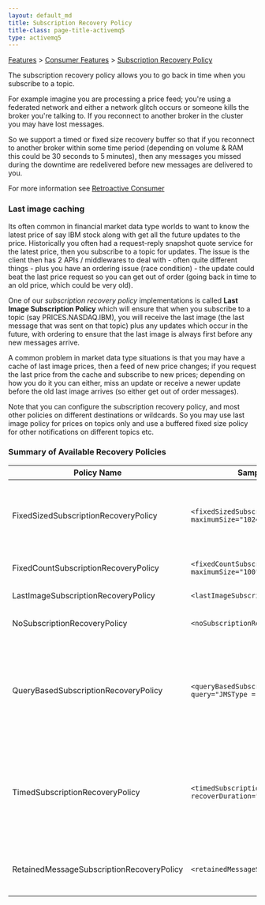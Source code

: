 ```yaml
---
layout: default_md
title: Subscription Recovery Policy 
title-class: page-title-activemq5
type: activemq5
---
```


[Features](features) > [Consumer Features](consumer-features) > [Subscription Recovery Policy](subscription-recovery-policy)


The subscription recovery policy allows you to go back in time when you subscribe to a topic.

For example imagine you are processing a price feed; you're using a federated network and either a network glitch occurs or someone kills the broker you're talking to. If you reconnect to another broker in the cluster you may have lost messages.

So we support a timed or fixed size recovery buffer so that if you reconnect to another broker within some time period (depending on volume & RAM this could be 30 seconds to 5 minutes), then any messages you missed during the downtime are redelivered before new messages are delivered to you.

For more information see [Retroactive Consumer](retroactive-consumer)

### Last image caching

Its often common in financial market data type worlds to want to know the latest price of say IBM stock along with get all the future updates to the price. Historically you often had a request-reply snapshot quote service for the latest price, then you subscribe to a topic for updates. The issue is the client then has 2 APIs / middlewares to deal with - often quite different things - plus you have an ordering issue (race condition) - the update could beat the last price request so you can get out of order (going back in time to an old price, which could be very old).

One of our _subscription recovery policy_ implementations is called **Last Image Subscription Policy** which will ensure that when you subscribe to a topic (say PRICES.NASDAQ.IBM), you will receive the last image (the last message that was sent on that topic) plus any updates which occur in the future, with ordering to ensure that the last image is always first before any new messages arrive.

A common problem in market data type situations is that you may have a cache of last image prices, then a feed of new price changes; if you request the last price from the cache and subscribe to new prices; depending on how you do it you can either, miss an update or receive a newer update before the old last image arrives (so either get out of order messages).

Note that you can configure the subscription recovery policy, and most other policies on different destinations or wildcards. So you may use last image policy for prices on topics only and use a buffered fixed size policy for other notifications on different topics etc.

### Summary of Available Recovery Policies

Policy Name|Sample Configuration|Description
---|---|---
FixedSizedSubscriptionRecoveryPolicy|`<fixedSizedSubscriptionRecoveryPolicy maximumSize="1024"/>`|Keep a fixed amount of memory in RAM for message history which is evicted in time order.
FixedCountSubscriptionRecoveryPolicy|`<fixedCountSubscriptionRecoveryPolicy maximumSize="100"/>`|Keep a fixed count of last messages.
LastImageSubscriptionRecoveryPolicy|`<lastImageSubscriptionRecoveryPolicy/>`|Keep only the last message.
NoSubscriptionRecoveryPolicy|`<noSubscriptionRecoveryPolicy/>`|Disables message recovery.
QueryBasedSubscriptionRecoveryPolicy|`<queryBasedSubscriptionRecoveryPolicy query="JMSType = 'car' AND color = 'blue'"/>`|Perform a user specific query mechanism to load any message they may have missed. Details on message selectors are available [here](http://java.sun.com/j2ee/1.4/docs/api/javax/jms/Message.html)
TimedSubscriptionRecoveryPolicy|`<timedSubscriptionRecoveryPolicy recoverDuration="60000" />`|Keep a timed buffer of messages around in memory and use that to recover new subscriptions. Recovery time is in milliseconds.
RetainedMessageSubscriptionRecoveryPolicy|`<retainedMessageSubscriptionRecoveryPolicy/>`|Keep the last message with ActiveMQ.Retain property set to true

